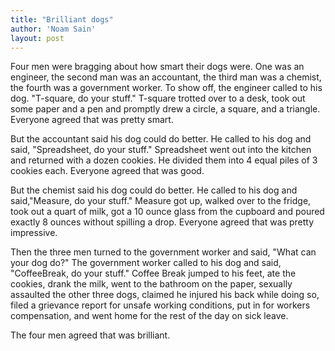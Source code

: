 ```yaml
---
title: "Brilliant dogs"
author: 'Noam Sain'
layout: post
---
```


Four men were bragging about how smart their dogs were. One was an engineer, the second man was an accountant, the third man was a chemist, the fourth was a government worker. To show off, the engineer called to his dog. "T-square, do your stuff." T-square trotted over to a desk, took out some paper and a pen and promptly drew a circle, a square, and a triangle. Everyone agreed that was pretty smart.

But the accountant said his dog could do better. He called to his dog and said, "Spreadsheet, do your stuff." Spreadsheet went out into the kitchen and returned with a dozen cookies. He divided them into 4 equal piles of 3 cookies each. Everyone agreed that was good.

But the chemist said his dog could do better. He called to his dog and said,"Measure, do your stuff." Measure got up, walked over to the fridge, took out a quart of milk, got a 10 ounce glass from the cupboard and poured exactly 8 ounces without spilling a drop. Everyone agreed that was pretty impressive.

Then the three men turned to the government worker and said, "What can your dog do?" The government worker called to his dog and said, "CoffeeBreak, do your stuff." Coffee Break jumped to his feet, ate the cookies, drank the milk, went to the bathroom on the paper, sexually assaulted the other three dogs, claimed he injured his back while doing so, filed a grievance report for unsafe working conditions, put in for workers compensation, and went home for the rest of the day on sick leave.

The four men agreed that was brilliant.